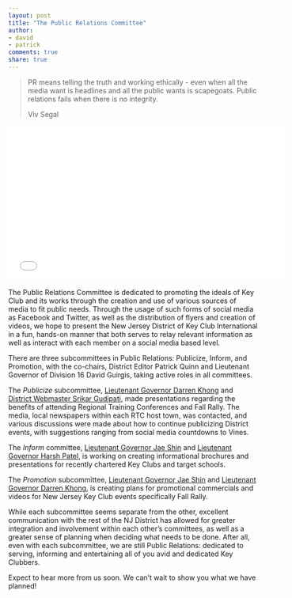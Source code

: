 ```yaml
---
layout: post
title: "The Public Relations Committee"
author:
- david
- patrick
comments: true
share: true
---
```


<blockquote>
    <p>PR means telling the truth and working ethically - even when all the media want is headlines and all the public wants is scapegoats. Public relations fails when there is no integrity.</p>
    <span class="author">Viv Segal</span>
</blockquote>

<div class="embed-container">
    <iframe width="560" height="315" src="//www.youtube.com/embed/prY5tTG7Dns" frameborder="0" allowfullscreen></iframe>
</div>

The Public Relations Committee is dedicated to promoting the ideals of Key Club and its works through the creation and use of various sources of media to fit public needs. Through the usage of such forms of social media as Facebook and Twitter, as well as the distribution of flyers and creation of videos, we hope to present the New Jersey District of Key Club International in a fun, hands-on manner that both serves to relay relevant information as well as interact with each member on a social media based level.

There are three subcommittees in Public Relations: Publicize, Inform, and Promotion, with the co-chairs, District Editor Patrick Quinn and Lieutenant Governor of Division 16 David Guirgis, taking active roles in all committees.

The *Publicize* subcommittee, [Lieutenant Governor Darren Khong](/board/darren.html) and [District Webmaster Srikar Gudipati](/board/srikar.html), made presentations regarding the benefits of attending Regional Training Conferences and Fall Rally. The media, local newspapers within each RTC host town, was contacted, and various discussions were made about how to continue publicizing District events, with suggestions ranging from social media countdowns to Vines.

The *Inform* committee, [Lieutenant Governor Jae Shin](/board/jae.html) and [Lieutenant Governor Harsh Patel](/board/harsh.html), is working on creating informational brochures and presentations for recently chartered Key Clubs and target schools.

The *Promotion* subcommittee, [Lieutenant Governor Jae Shin](/board/jae.html) and [Lieutenant Governor Darren Khong](/board/darren.html), is creating plans for promotional commercials and videos for New Jersey Key Club events specifically Fall Rally.

While each subcommittee seems separate from the other, excellent communication with the rest of the NJ District has allowed for greater integration and involvement within each other’s committees, as well as a greater sense of planning when deciding what needs to be done. After all, even with each subcommittee, we are still Public Relations: dedicated to serving, informing and entertaining all of you avid and dedicated Key Clubbers.

Expect to hear more from us soon. We can’t wait to show you what we have planned!

